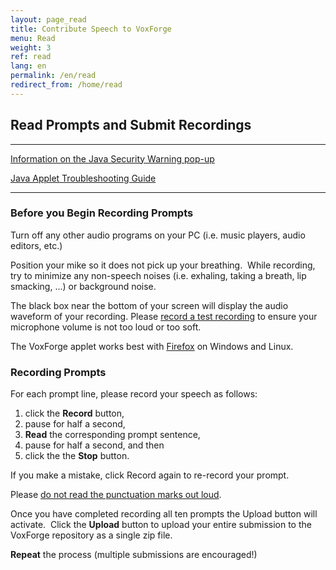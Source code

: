 ```yaml
---
layout: page_read
title: Contribute Speech to VoxForge
menu: Read
weight: 3
ref: read
lang: en
permalink: /en/read
redirect_from: /home/read
---
```

Read Prompts and Submit Recordings
----------------------------------

---

[Information on the Java Security Warning pop-up]

[Java Applet Troubleshooting Guide]

---

### Before you Begin Recording Prompts

Turn off any other audio programs on your PC (i.e. music players, audio
editors, etc.)

Position your mike so it does not pick up your breathing.  While
recording, try to minimize any non-speech noises (i.e. exhaling, taking
a breath, lip smacking, ...) or background noise. 

The black box near the bottom of your screen will display the audio
waveform of your recording. Please [record a test recording] to ensure
your microphone volume is not too loud or too soft.

The VoxForge applet works best with [Firefox] on Windows and Linux.

### Recording Prompts 

For each prompt line, please record your speech as follows:

1.  click the **Record** button,
2.  pause for half a second,
3.  **Read** the corresponding prompt sentence,
4.  pause for half a second, and then
5.  click the the **Stop** button.

If you make a mistake, click Record again to re-record your prompt.

Please [do not read the punctuation marks out loud].

Once you have completed recording all ten prompts the Upload button will
activate.  Click the **Upload** button to upload your entire submission
to the VoxForge repository as a single zip file.

**Repeat** the process (multiple submissions are encouraged!)


  [Information on the Java Security Warning pop-up]: /home/read2/java-security-warning
  [Java Applet Troubleshooting Guide]: /home/read2/java
  [record a test recording]: /faq/recording-how-to
  [Firefox]: http://www.mozilla.org/en-US/firefox/products/
  [Seamonkey]: http://www.seamonkey-project.org/
  [do not read the punctuation marks out loud]: /faq/punctuation/


